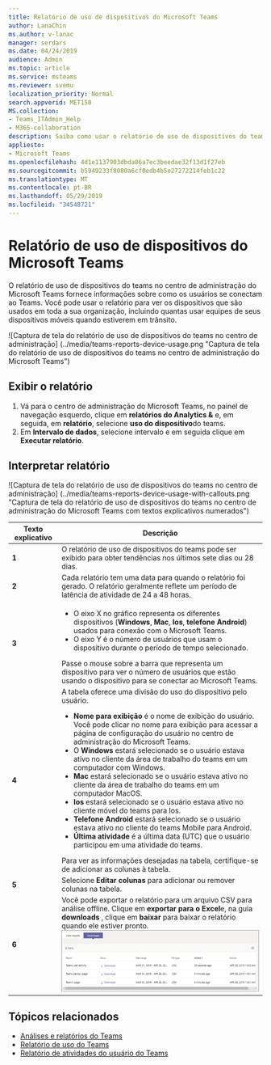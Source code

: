 ```yaml
---
title: Relatório de uso de dispositivos do Microsoft Teams
author: LanaChin
ms.author: v-lanac
manager: serdars
ms.date: 04/24/2019
audience: Admin
ms.topic: article
ms.service: msteams
ms.reviewer: svemu
localization_priority: Normal
search.appverid: MET150
MS.collection:
- Teams_ITAdmin_Help
- M365-collaboration
description: Saiba como usar o relatório de uso de dispositivos do teams no centro de administração do Microsoft Teams para ver como os usuários em sua organização se conectam ao Teams.
appliesto:
- Microsoft Teams
ms.openlocfilehash: 4d1e1137903dbda86a7ec3beedae32f13d1f27eb
ms.sourcegitcommit: b5949233f8080a6cf0edb4b5e27272214feb1c22
ms.translationtype: MT
ms.contentlocale: pt-BR
ms.lasthandoff: 05/29/2019
ms.locfileid: "34548721"
---
```

# <a name="microsoft-teams-device-usage-report"></a>Relatório de uso de dispositivos do Microsoft Teams

O relatório de uso de dispositivos do teams no centro de administração do Microsoft Teams fornece informações sobre como os usuários se conectam ao Teams. Você pode usar o relatório para ver os dispositivos que são usados em toda a sua organização, incluindo quantas usar equipes de seus dispositivos móveis quando estiverem em trânsito.  

![Captura de tela do relatório de uso de dispositivos do teams no centro de administração] (../media/teams-reports-device-usage.png "Captura de tela do relatório de uso de dispositivos do teams no centro de administração do Microsoft Teams")

## <a name="view-the-report"></a>Exibir o relatório

1. Vá para o centro de administração do Microsoft Teams, no painel de navegação esquerdo, clique em **relatórios do Analytics &** e, em seguida, em **relatório**, selecione **uso do dispositivo**do teams. 
2. Em **Intervalo de dados**, selecione intervalo e em seguida clique em **Executar relatório**. 

## <a name="interpret-the-report"></a>Interpretar relatório

![Captura de tela do relatório de uso de dispositivos do teams no centro de administração] (../media/teams-reports-device-usage-with-callouts.png "Captura de tela do relatório de uso de dispositivos do teams no centro de administração do Microsoft Teams com textos explicativos numerados")

|Texto explicativo |Descrição  |
|--------|-------------|
|**1**   |O relatório de uso de dispositivos do teams pode ser exibido para obter tendências nos últimos sete dias ou 28 dias.  |
|**2**   |Cada relatório tem uma data para quando o relatório foi gerado. O relatório geralmente reflete um período de latência de atividade de 24 a 48 horas. |
|**3**   |<ul><li>O eixo X no gráfico representa os diferentes dispositivos (**Windows**, **Mac**, **Ios**, **telefone Android**) usados para conexão com o Microsoft Teams. </li><li>O eixo Y é o número de usuários que usam o dispositivo durante o período de tempo selecionado.</li> </ul>Passe o mouse sobre a barra que representa um dispositivo para ver o número de usuários que estão usando o dispositivo para se conectar ao Microsoft Teams.|
|**4**   |A tabela oferece uma divisão do uso do dispositivo pelo usuário. <ul><li>**Nome para exibição** é o nome de exibição do usuário. Você pode clicar no nome para exibição para acessar a página de configuração do usuário no centro de administração do Microsoft Teams. </li><li>O **Windows** estará selecionado se o usuário estava ativo no cliente da área de trabalho do teams em um computador com Windows.</li><li>**Mac** estará selecionado se o usuário estava ativo no cliente da área de trabalho do teams em um computador MacOS. </li> <li>**Ios** estará selecionado se o usuário estava ativo no cliente móvel do teams para Ios.</li><li>**Telefone Android** estará selecionado se o usuário estava ativo no cliente do teams Mobile para Android. <li>**Última atividade** é a última data (UTC) que o usuário participou em uma atividade do teams.</li> </ul> Para ver as informações desejadas na tabela, certifique-se de adicionar as colunas à tabela. |
|**5**   |Selecione **Editar colunas** para adicionar ou remover colunas na tabela. |
|**6**   |Você pode exportar o relatório para um arquivo CSV para análise offline. Clique em **exportar para o Excel**e, na guia **downloads** , clique em **baixar** para baixar o relatório quando ele estiver pronto.<br>![Captura de tela da guia downloads mostrando relatórios exportados](../media/teams-reports-export-to-csv.png)|

## <a name="related-topics"></a>Tópicos relacionados
- [Análises e relatórios do Teams](teams-reporting-reference.md)
- [Relatório de uso do Teams](teams-usage-report.md)
- [Relatório de atividades do usuário do Teams](user-activity-report.md)